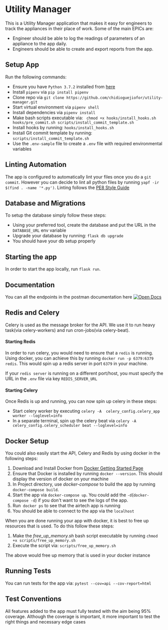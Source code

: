 
# Utility Manager
This is a Utility Manager application that makes it easy for engineers to track the appliances in their
place of work. Some of the main  EPICs are:
- Engineer should be able to log the readings of parameters of an appliance to the app daily.
- Engineers should be able to create and export reports from the app.

## Setup App
Run the following commands:

- Ensure you have `Python 3.7.2`  installed from [here](https://www.python.org/downloads/release/python-372/)
- Install `pipenv` via `pip install pipenv`
- Clone repo via  `git clone https://github.com/chidioguejiofor/utility-manager.git`
- Start virtual environment via `pipenv shell`
- Install dependencies via `pipenv install`
- Make bash scripts executable via: ` chmod +x hooks/install_hooks.sh hooks/pre_commit.sh scripts/install_commit_template.sh`
- Install hooks by running: `hooks/install_hooks.sh`
- Install Git commit template by running: `scripts/install_commit_template.sh`
- Use the `.env-sample` file to create a `.env` file with required environmental variables

## Linting Automation
The app is configured to automatically lint your files once you do a `git commit`. However you can decide to lint all 
python files by running `yapf -ir $(find . -name '*.py')`. 
Linting follows the [PE8 Style Guide](https://www.python.org/dev/peps/pep-0008/)

## Database and Migrations 
To setup the database simply follow these steps:
- Using your preferred tool, create the database and put the URL in the `DATABASE_URL` env variable
- Upgrade your database by running: `flask db upgrade`
- You should have your db setup properly

## Starting the app
In order to start the app locally, run `flask run`. 

## Documentation
You can all the endpoints in the postman documentation  here [![Open Docs](https://run.pstmn.io/button.svg)](link-to-docs.com)

## Redis and Celery
Celery is used as the message broker for the API. We use it to run heavy task(via celery-workers) and run cron-jobs(via celery-beat).

#### Starting Redis
In order to run celery, you would need to ensure that a `redis` is running. 
Using docker, you can achieve this by running `docker run -p 6379:6379 redis`. This would spin up a redis server in  port `6379` in your machine.

If your `redis server` is running on a different port/host, you must specify the URL in the `.env` file via key `REDIS_SERVER_URL`

#### Starting Celery
Once Redis is up and running, you can now spin up celery in these steps:

- Start celery worker by executing  `celery -A  celery_config.celery_app worker --loglevel=info`
- In a separate terminal, spin up the celery beat via `celery -A  celery_config.celery_scheduler beat --loglevel=info`

## Docker Setup
You could also easily start the API, Celery and Redis by using docker in the following steps:

1. Download and Install Docker from [Docker Getting Started Page](https://www.docker.com/get-started)
2. Ensure that Docker is installed by running `docker --version`. This should display the version of docker on your machine
3. In Project directory, use _docker-compose_ to build the app  by running  `docker-compose build`.
4. Start the app via `docker-compose up`. You could add the `-d`(`docker-compose -d`) if you don't want to see the logs of the app.
5. Run` docker ps` to see that the airtech app is running
6. You should be able to connect to the app via the `localhost`

When you are done running your app with docker, it is best to free up resources that is used. To do this follow these steps:

1. Make the *free_up_memory.sh* bash script executable by running `chmod +x scripts/free_up_memory.sh`
2. Execute the script via: `scripts/free_up_memory.sh`

The above would free up memory that is used in your docker instance

## Running Tests
You can run tests for the app via: `pytest --cov=api --cov-report=html`

## Test Conventions
All features added to the app must fully tested with the aim being 95% coverage. 
Although the coverage is important, it more important to test the right things and necessary edge cases

